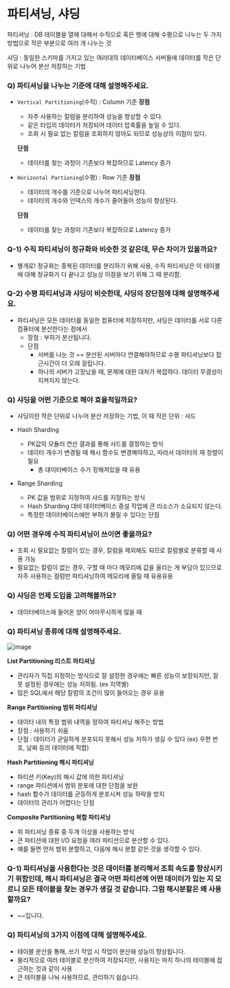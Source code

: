 # 파티셔닝, 샤딩
파티셔닝 : DB 테이블을 열에 대해서 수직으로 혹은 행에 대해 수평으로 나누는 두 가지 방법으로 작은 부분으로 여러 개 나누는 것   
  
샤딩 : 동일한 스키마를 가지고 있는 여러대의 데이터베이스 서버들에 데이터를 작은 단위로 나누어 분산 저장하는 기법

  ### Q) 파티셔닝을 나누는 기준에 대해 설명해주세요.
  - `Vertical Partitioning`(수직) : Column 기준
  **장점**
    - 자주 사용하는 칼럼을 분리하여 성능을 향상할 수 있다.
    - 같은 타입의 데이터가 저장되어 데이터 압축률을 높일 수 있다.
    - 조회 시 필요 없는 칼럼을 조회하지 않아도 되므로 성능상의 이점이 있다.

    **단점**
    - 데이터를 찾는 과정이 기존보다 복잡하므로 Latency 증가 

  - `Horizontal Partioning`(수평) : Row 기준
    **장점**
    - 데이터의 개수를 기준으로 나누어 파티셔닝한다.
    - 데이터의 개수와 인덱스의 개수가 줄어들어 성능이 향상된다.

    **단점**
    - 데이터를 찾는 과정이 기존보다 복잡하므로 Latency 증가

  ### Q-1) 수직 파티셔닝이 정규화와 비슷한 것 같은데, 무슨 차이가 있을까요?
  - 별개로! 정규화는 중복된 데이터를 분리하기 위해 사용, 수직 파티셔닝은 이 테이블에 대해 정규화가 다 끝나고 성능상 이점을 보기 위해 그 때 분리함.
  
  ### Q-2) 수평 파티셔닝과 샤딩이 비슷한데, 샤딩의 장단점에 대해 설명해주세요.
  - 파티셔닝은 모든 데이터를 동일한 컴퓨터에 저장하지만, 샤딩은 데이터를 서로 다른 컴퓨터에 분산한다는 점에서 
      - 장점 : 부하가 분산됩니다.
      - 단점
        - 서버를 나눈 것 == 분산된 서버마다 연결해야하므로 수평 파티셔닝보다 접근시간이 더 오래 걸립니다.
        - 하나의 서버가 고장났을 때, 문제에 대한 대처가 복잡하다. 데이터 무결성이 지켜지지 않는다.
  
  ### Q) 샤딩을 어떤 기준으로 해야 효율적일까요?
  - 샤딩이란 작은 단위로 나누어 분산 저장하는 기법, 이 때 작은 단위 : 샤드
  - Hash Sharding
    - PK값의 모듈러 연산 결과를 통해 샤드를 결정하는 방식
    - 데이터 개수가 변경될 때 해시 함수도 변경해야하고, 따라서 데이터의 재 정렬이 필요
      - 총 데이터베이스 수가 정해져있을 때 유용
   
  - Range Sharding
    - PK 값을 범위로 지정하여 샤드를 지정하는 방식
    - Hash Sharding 대비 데이터베이스 증설 작업에 큰 리소스가 소요되지 않는다.
    - 특정한 데이터베이스에만 부하가 몰릴 수 있다는 단점

  ### Q) 어떤 경우에 수직 파티셔닝이 쓰이면 좋을까요?
  - 조회 시 필요없는 칼럼이 있는 경우, 칼럼을 제외해도 되므로 칼럼별로 분류할 때 사용 가능
  - 필요없는 칼럼이 없는 경우, 구할 때 마다 메모리에 값을 올리는 게 부담이 있으므로 자주 사용하는 컬럼만 파티셔닝하여 메모리에 올릴 때 유용유용
  
  ### Q) 샤딩은 언제 도입을 고려해볼까요?
  - 데이터베이스에 들어온 양이 어마무시하게 많을 때
  
  ### Q) 파티셔닝 종류에 대해 설명해주세요.
  ![image](https://github.com/kim-se-jin/CS-JAVA-Study/assets/67494004/e3f474ea-5ea6-4864-9ec8-91922c43b84a)

  **List Partitioning 리스트 파티셔닝**
  - 관리자가 직접 지정하는 방식으로 잘 설정한 경우에는 빠른 성능이 보장되지만, 잘못 설정된 경우에는 성능 저하됨. (ex 지역별)
  - 많은 SQL에서 해당 칼럼의 조건이 많이 들어오는 경우 유용
  
  **Range Partitioning 범위 파티셔닝**
  - 데이터 내의 특정 범위 내역을 정하여 파티셔닝 해주는 방법
  - 장점 : 사용하기 쉬움
  - 단점 : 데이터가 균일하게 분포되지 못해서 성능 저하가 생길 수 있다 (ex) 우편 번호, 날짜 등의 데이터에 적합)
  
  **Hash Partitioning 해시 파티셔닝**
  - 파티션 키(Key)의 해시 값에 의한 파티셔닝
  - range 파티션에서 범위 분포에 대한 단점을 보완
  - hash 함수가 데이터를 균등하게 분포시켜 성능 하락을 방지
  - 데이터의 관리가 어렵다는 단점
  
  **Composite Partitioning 복합 파티셔닝**
  - 위 파티셔닝 종류 중 두개 이상을 사용하는 방식
  - 큰 파티션에 대한 I/O 요청을 여러 파티션으로 분산할 수 있다.
  - 예를 들면 먼저 범위 분할하고, 다음에 해시 분할 같은 것을 생각할 수 있다.

  ### Q-1) 파티셔닝을 사용한다는 것은 데이터를 분리해서 조회 속도를 향상시키기 위함인데, 해시 파티셔닝은 결국 어떤 파티션에 어떤 데이터가 있는 지 모르니 모든 테이블을 찾는 경우가 생길 것 같습니다. 그럼 해시분할은 왜 사용할까요?
  - ~~입니다.

  ### Q) 파티셔닝의 3가지 이점에 대해 설명해주세요.
  - 테이블 분산을 통해, 쓰기 작업 시 작업이 분산돼 성능이 향상됩니다.
  - 물리적으로 여러 테이블로 분산하여 저장되지만, 사용자는 마치 하나의 테이블에 접근하는 것과 같이 사용
  - 큰 테이블을 나눠 사용하므로, 관리하기 쉽습니다.


